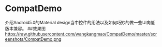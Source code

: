 # CompatDemo
介绍Android5.0的Material design当中控件的用法以及如何巧妙的做一些UI向低版本兼容。
##效果图
https://raw.githubusercontent.com/wangkangmao/CompatDemo/master/screenshots/CompatDemo.png
